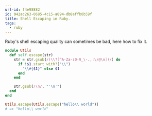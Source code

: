 ```yaml
---
url-id: f4e98882
id: 942ac263-0685-4c15-a894-db8affb0b59f
title: Shell Escaping in Ruby.
tags:
  - ruby
---
```


Ruby's shell escaping quality can sometimes be bad, here how to fix it.

<script src="//repl.it/embed/JOfP/latest.js"></script>

```ruby
module Utils
  def self.escape(str)
    str = str.gsub(/(\\?[^A-Za-z0-9_\-.,:\/@\n])/) do
      if !$1.start_with?("\\")
        "\\#{$1}" else $1
      end
    end

    str.gsub(/\n/, "'\n'")
  end
end
```

```ruby
Utils.escape(Utils.escape("hello\\ world"))
# => "hello\\ world"
```
